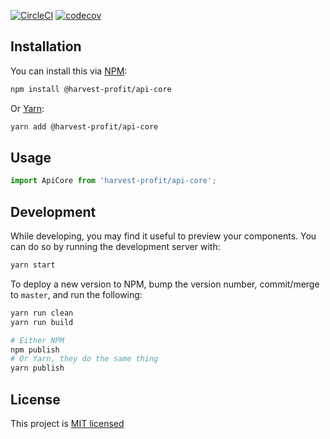 [![CircleCI](https://circleci.com/gh/HarvestProfit/harvest-profit-api-core.svg?style=svg&circle-token=1b4aaf037d0fc472f191c6c6ed967319f7703ac7)](https://circleci.com/gh/HarvestProfit/harvest-profit-api-core)
[![codecov](https://codecov.io/gh/HarvestProfit/harvest-profit-api-core/branch/master/graph/badge.svg)](https://codecov.io/gh/HarvestProfit/harvest-profit-api-core)

## Installation
You can install this via [NPM](https://www.npmjs.com/):
```bash
npm install @harvest-profit/api-core
```
Or [Yarn](https://yarnpkg.com/en/):
```bash
yarn add @harvest-profit/api-core
```

## Usage

```js static
import ApiCore from 'harvest-profit/api-core';
```

## Development
While developing, you may find it useful to preview your components. You can do so by running the development server with:
```bash
yarn start
```

To deploy a new version to NPM, bump the version number, commit/merge to `master`, and run the following:
```bash
yarn run clean
yarn run build

# Either NPM
npm publish
# Or Yarn, they do the same thing
yarn publish
```

## License
This project is [MIT licensed](https://github.com/HarvestProfit/harvest-profit-api/blob/master/LICENSE)
